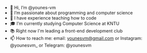 - 👋 Hi, I’m @younes-vm
- 👀 I’m passionate about programming and computer science
- 🌱 I have experience teaching how to code
- 🎓 I’m currently studying Computer Science at KNTU
- 📚 Right now I'm leading a front-end development club
- 📫 How to reach me: email: younesvm@gmail.com or Instagram: @younesvm_ or Telegram: @younesvm

<!---
younes-vm/younes-vm is a ✨ special ✨ repository because its `README.md` (this file) appears on your GitHub profile.
You can click the Preview link to take a look at your changes.
--->
